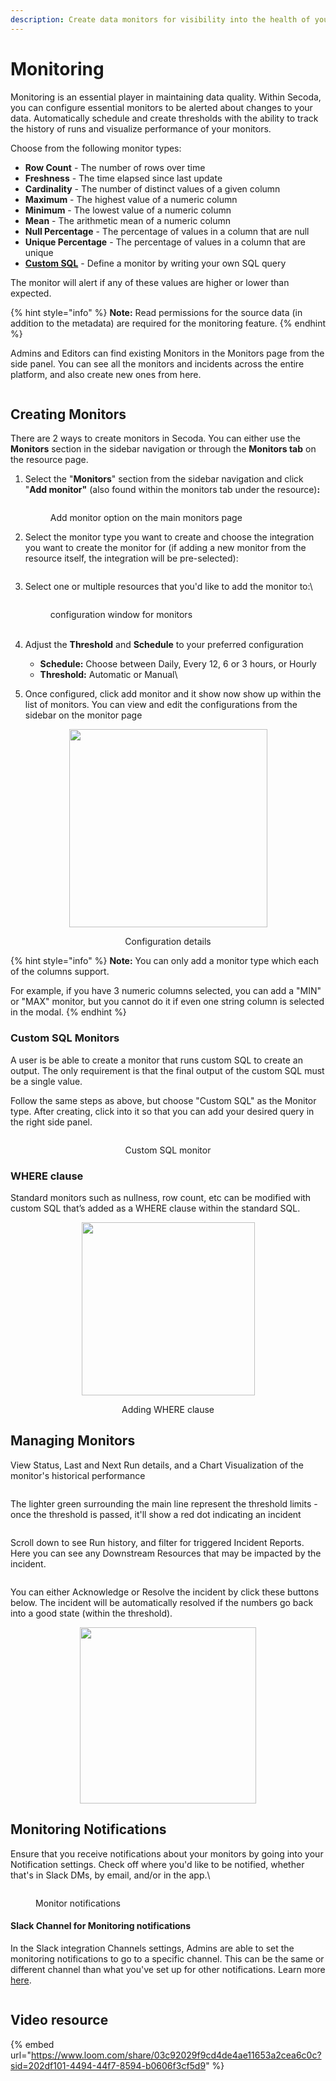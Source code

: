 ```yaml
---
description: Create data monitors for visibility into the health of your data stack
---
```


# Monitoring

Monitoring is an essential player in maintaining data quality. Within Secoda, you can configure essential monitors to be alerted about changes to your data. Automatically schedule and create thresholds with the ability to track the history of runs and visualize performance of your monitors.

Choose from the following monitor types:

* **Row Count** - The number of rows over time
* **Freshness** - The time elapsed since last update
* **Cardinality** - The number of distinct values of a given column
* **Maximum** - The highest value of a numeric column
* **Minimum** - The lowest value of a numeric column
* **Mean** - The arithmetic mean of a numeric column
* **Null Percentage** - The percentage of values in a column that are null
* **Unique Percentage** - The percentage of values in a column that are unique
* [**Custom SQL**](monitoring.md#custom-sql-monitors) - Define a monitor by writing your own SQL query

The monitor will alert if any of these values are higher or lower than expected.

{% hint style="info" %}
**Note:** Read permissions for the source data (in addition to the metadata) are required for the monitoring feature.&#x20;
{% endhint %}

Admins and Editors can find existing Monitors in the Monitors page from the side panel. You can see all the monitors and incidents across the entire platform, and also create new ones from here.&#x20;

<figure><img src="../.gitbook/assets/Screenshot 2023-11-27 at 5.26.07 PM.png" alt=""><figcaption></figcaption></figure>

## Creating Monitors

There are 2 ways to create monitors in Secoda. You can either use the **Monitors** section in the sidebar navigation or through the **Monitors tab** on the resource page.&#x20;

1.  Select the "**Monitors**" section from the sidebar navigation and click "**Add monitor"** (also found within the monitors tab under the resource)**:**&#x20;



    <figure><img src="../.gitbook/assets/Screen Shot 2023-12-05 at 3.39.08 PM.png" alt=""><figcaption><p>Add monitor option on the main monitors page</p></figcaption></figure>


2.  Select the monitor type you want to create and choose the integration you want to create the monitor for (if adding a new monitor from the resource itself, the integration will be pre-selected):



    <figure><img src="../.gitbook/assets/Screen Shot 2023-12-05 at 3.43.42 PM (1).png" alt=""><figcaption></figcaption></figure>


3.  Select one or multiple resources that you'd like to add the monitor to:\


    <figure><img src="../.gitbook/assets/Screen Shot 2023-12-05 at 4.08.55 PM.png" alt=""><figcaption><p>configuration window for monitors<br><br></p></figcaption></figure>
4. Adjust the **Threshold** and **Schedule** to your preferred configuration
   * **Schedule:** Choose between Daily, Every 12, 6 or 3 hours, or Hourly
   * **Threshold:** Automatic or Manual\

5. Once configured, click add monitor and it show now show up within the list of monitors. You can view and edit the configurations from the sidebar on the monitor page

<div align="center">

<figure><img src="../.gitbook/assets/Screen Shot 2023-12-05 at 5.02.38 PM.png" alt="" width="317"><figcaption><p>Configuration details</p></figcaption></figure>

</div>

{% hint style="info" %}
**Note:** You can only add a monitor type which each of the columns support.

For example, if you have 3 numeric columns selected, you can add a "MIN" or "MAX" monitor, but you cannot do it if even one string column is selected in the modal.
{% endhint %}

### Custom SQL Monitors

A user is be able to create a monitor that runs custom SQL to create an output. The only requirement is that the final output of the custom SQL must be a single value.

Follow the same steps as above, but choose "Custom SQL" as the Monitor type. After creating, click into it so that you can add your desired query in the right side panel.

<div align="center">

<figure><img src="../.gitbook/assets/Screenshot 2023-11-27 at 5.22.03 PM.png" alt=""><figcaption><p>Custom SQL monitor</p></figcaption></figure>

</div>

### WHERE clause&#x20;

Standard monitors such as nullness, row count, etc can be modified with custom SQL that’s added as a WHERE clause within the standard SQL.

<div align="center">

<figure><img src="../.gitbook/assets/where clause.png" alt="" width="277"><figcaption><p>Adding WHERE clause</p></figcaption></figure>

</div>

## Managing Monitors

View Status, Last and Next Run details, and a Chart Visualization of the monitor's historical performance

<div align="left">

<figure><img src="../.gitbook/assets/Screen Shot 2023-12-05 at 5.33.20 PM.png" alt=""><figcaption></figcaption></figure>

</div>

The lighter green surrounding the main line represent the threshold limits - once the threshold is passed, it'll show a red dot indicating an incident

<figure><img src="https://secoda-public-media-assets.s3.amazonaws.com/88d0fea1-144d-4b61-94c0-903bc22d6275.gif" alt=""><figcaption></figcaption></figure>

Scroll down to see Run history, and filter for triggered Incident Reports. Here you can see any Downstream Resources that may be impacted by the incident.

<figure><img src="../.gitbook/assets/Kapture 2023-12-08 at 13.58.03.gif" alt=""><figcaption></figcaption></figure>

You can either Acknowledge or Resolve the incident by click these buttons below. The incident will be automatically resolved if the numbers go back into a good state (within the threshold).



<div align="center">

<figure><img src="https://secoda-public-media-assets.s3.amazonaws.com/c64a75ec-8256-4980-8e90-5e322f7fd72b.png" alt="" width="282"><figcaption></figcaption></figure>

</div>



## Monitoring Notifications

Ensure that you receive notifications about your monitors by going into your Notification settings. Check off where you'd like to be notified, whether that's in Slack DMs, by email, and/or in the app.\


<div align="left">

<figure><img src="https://secoda-public-media-assets.s3.amazonaws.com/4be1ef82-00c9-46ba-a9de-b6639784c8e7.png" alt=""><figcaption><p>Monitor notifications</p></figcaption></figure>

</div>

#### Slack Channel for Monitoring notifications

In the Slack integration Channels settings, Admins are able to set the monitoring notifications to go to a specific channel. This can be the same or different channel than what you've set up for other notifications. Learn more [here](../integrations/productivity-tools/slack-connection/#steps-for-setting-up-slack).

<figure><img src="../.gitbook/assets/image (9) (1).png" alt=""><figcaption></figcaption></figure>

## Video resource

{% embed url="https://www.loom.com/share/03c92029f9cd4de4ae11653a2cea6c0c?sid=202df101-4494-44f7-8594-b0606f3cf5d9" %}
